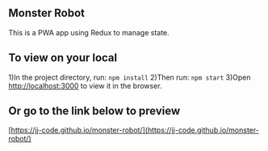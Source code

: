 ## Monster Robot

This is a PWA app using Redux to manage state.

## To view on your local

1)In the project directory, run: `npm install`
2)Then run: `npm start`
3)Open [http://localhost:3000](http://localhost:3000) to view it in the browser.

## Or go to the link below to preview

[https://jj-code.github.io/monster-robot/](https://jj-code.github.io/monster-robot/)
